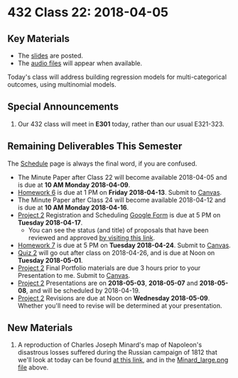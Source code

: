 # 432 Class 22: 2018-04-05

## Key Materials

- The [slides](https://github.com/THOMASELOVE/432-2018/tree/master/slides/class22) are posted.
- The [audio files](https://github.com/THOMASELOVE/432-2018/tree/master/slides/class22) will appear when available.

Today's class will address building regression models for multi-categorical outcomes, using multinomial models. 

## Special Announcements

1. Our 432 class will meet in **E301** today, rather than our usual E321-323.

## Remaining Deliverables This Semester

The [Schedule](https://github.com/THOMASELOVE/432-2018/blob/master/SCHEDULE.md) page is always the final word, if you are confused.

- The Minute Paper after Class 22 will become available 2018-04-05 and is due at **10 AM Monday 2018-04-09**.
- [Homework 6](https://github.com/THOMASELOVE/432-2018/tree/master/assignments/hw6) is due at 1 PM on **Friday 2018-04-13**. Submit to [Canvas](https://canvas.case.edu/).
- The Minute Paper after Class 24 will become available 2018-04-12 and is due at **10 AM Monday 2018-04-16**.
- [Project 2](https://github.com/THOMASELOVE/432-2018/tree/master/projects/project2) Registration and Scheduling [Google Form](https://goo.gl/forms/Zfgnq5pyAAzAlmUm1) is due at 5 PM on **Tuesday 2018-04-17**.
    - You can see the status (and title) of proposals that have been reviewed and approved [by visiting this link](https://github.com/THOMASELOVE/432-2018/blob/master/projects/project2/APPROVED.md).
- [Homework 7](https://github.com/THOMASELOVE/432-2018/tree/master/assignments/hw7) is due at 5 PM on **Tuesday 2018-04-24**. Submit to [Canvas](https://canvas.case.edu/).
- [Quiz 2](https://github.com/THOMASELOVE/432-2018/tree/master/quizzes/quiz2) will go out after class on 2018-04-26, and is due at Noon on **Tuesday 2018-05-01**.
- [Project 2](https://github.com/THOMASELOVE/432-2018/tree/master/projects/project2) Final Portfolio materials are due 3 hours prior to your Presentation to me. Submit to [Canvas](https://canvas.case.edu/).
- [Project 2](https://github.com/THOMASELOVE/432-2018/tree/master/projects/project2) Presentations are on **2018-05-03**, **2018-05-07** and **2018-05-08**, and will be scheduled by 2018-04-19.
- [Project 2](https://github.com/THOMASELOVE/432-2018/tree/master/projects/project2) Revisions are due at Noon on **Wednesday 2018-05-09**. Whether you'll need to revise will be determined at your presentation.

## New Materials

1. A reproduction of Charles Joseph Minard's map of Napoleon's disastrous losses suffered during the Russian campaign of 1812 that we'll look at today can be found [at this link](https://en.wikipedia.org/wiki/Charles_Joseph_Minard#/media/File:Minard.png), and in the [Minard_large.png file](https://raw.githubusercontent.com/THOMASELOVE/432-2018/master/slides/class22/Minard_large.png) above.
